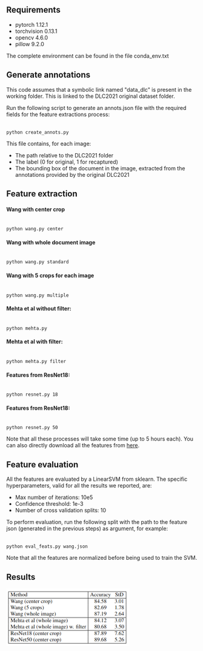 
## Requirements

- pytorch 1.12.1
- torchvision 0.13.1
- opencv 4.6.0
- pillow 9.2.0

The complete environment can be found in the file conda_env.txt

## Generate annotations

This code assumes that a symbolic link named "data_dlc" is present in the working folder. This is linked to the DLC2021 original dataset folder.

Run the following script to generate an annots.json file with the required fields for the feature extractions process:

<pre><code>
python create_annots.py
</code></pre>

This file contains, for each image:
- The path relative to the DLC2021 folder
- The label (0 for original, 1 for recaptured)
- The bounding box of the document in the image, extracted from the annotations provided by the original DLC2021

## Feature extraction

#### Wang with center crop

<pre><code>
python wang.py center
</code></pre>

#### Wang with whole document image

<pre><code>
python wang.py standard
</code></pre>

#### Wang with 5 crops for each image

<pre><code>
python wang.py multiple
</code></pre>

#### Mehta et al without filter:

<pre><code>
python mehta.py
</code></pre>

#### Mehta et al with filter:

<pre><code>
python mehta.py filter
</code></pre>

#### Features from ResNet18:

<pre><code>
python resnet.py 18
</code></pre>

#### Features from ResNet18:

<pre><code>
python resnet.py 50
</code></pre>

Note that all these processes will take some time (up to 5 hours each). You can also directly download all the features from [here](https://drive.google.com/file/d/1zqDfiMaNp6oS3Dn8fFHM_0T3cSs07h2B/view?usp=share_link).

## Feature evaluation

All the features are evaluated by a LinearSVM from sklearn. The specific hyperparameters, valid for all the results we reported, are:

- Max number of iterations: 10e5
- Confidence threshold: 1e-3
- Number of cross validation splits: 10

To perform evaluation, run the following split with the path to the feature json (generated in the previous steps) as argument, for example:

<pre><code>
python eval_feats.py wang.json
</code></pre>

Note that all the features are normalized before being used to train the SVM.

## Results

![Alt text](table.png)







